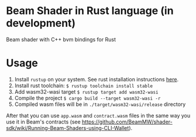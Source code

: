 # Beam Shader in Rust language (in development)
Beam shader with C++ bvm bindings for Rust

# Usage
1. Install `rustup` on your system. See rust installation instructions [here](https://forge.rust-lang.org/infra/other-installation-methods.html#other-ways-to-install-rustup).
2. Install rust toolchain:
  `$ rustup toolchain install stable`
3. Add wasm32-wasi target
  `$ rustup target add wasm32-wasi`
4. Compile the project
  `$ cargo build --target wasm32-wasi -r`
5. Compiled wasm files will be in `./target/wasm32-wasi/release` directory

After that you can use `app.wasm` and `contract.wasm` files in the same way you use it in Beam's contracts (see https://github.com/BeamMW/shader-sdk/wiki/Running-Beam-Shaders-using-CLI-Wallet).